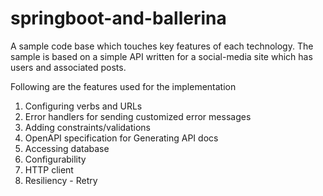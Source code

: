 # springboot-and-ballerina

A sample code base which touches key features of each technology. The sample is based on a simple API written for a social-media site which has users and associated posts. 

Following are the features used for the implementation

1. Configuring verbs and URLs
2. Error handlers for sending customized error messages
3. Adding constraints/validations
4. OpenAPI specification for Generating API docs
5. Accessing database
6. Configurability
7. HTTP client 
8. Resiliency - Retry